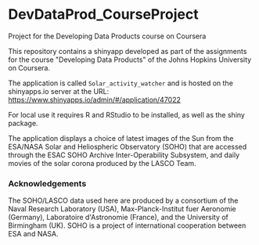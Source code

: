 # DevDataProd_CourseProject
Project for the Developing Data Products course on Coursera

This repository contains a shinyapp developed as part
of the assignments for the course "Developing Data Products"
of the Johns Hopkins University on Coursera.

The application is called `Solar_activity_watcher` and is
hosted on the shinyapps.io server at the URL:
https://www.shinyapps.io/admin/#/application/47022

For local use it requires R and RStudio to be installed,
as well as the shiny package.

The application displays a choice of latest images of
the Sun from the ESA/NASA Solar and Heliospheric Observatory (SOHO)
that are accessed through the ESAC SOHO Archive Inter-Operability
Subsystem, and daily movies of the solar corona produced by
the LASCO Team. 

### Acknowledgements

The SOHO/LASCO data used here are produced by
a consortium of the Naval Research Laboratory (USA), Max-Planck-Institut 
fuer Aeronomie (Germany), Laboratoire d'Astronomie (France), and 
the University of Birmingham (UK). SOHO is a project of international 
cooperation between ESA and NASA.

